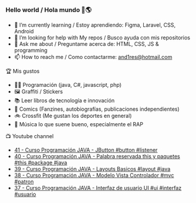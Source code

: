 ### Hello world / Hola mundo 👋🌎

<!--
**xaca/xaca** is a ✨ _special_ ✨ repository because its `README.md` (this file) appears on your GitHub profile.

Here are some ideas to get you started:
-->

- 🌱 I’m currently learning / Estoy aprendiendo: Figma, Laravel, CSS, Android
- 🤔 I’m looking for help with My repos / Busco ayuda con mis repositorios
- 💬 Ask me about / Preguntame acerca de: HTML, CSS, JS & programming 
- 📫 How to reach me / Como contactarme: and1res@hotmail.com

🏆 Mis gustos
- 👨‍💻 Programación (java, C#, javascript, php)
- 🖼️ Graffiti / Stickers
- 📚 Leer libros de tecnología e innovación
- 💢 Comics (Fanzines, autobiografías, publicaciones independientes)
- 🚲 Crossfit (Me gustan los deportes en general)
- 🎤 Música lo que suene bueno, especialmente el RAP
<!--
📝 Frases
- "I only smile in the dark, I only smile when it's complicated" Raybiez
- "De lo que ves créete la mitad de lo que no ves no te creas nada" Kase O
-->
📺 Youtube channel
<!-- BLOG-POST-LIST:START -->
- [41 - Curso Programación JAVA - JButton #button #listener](https://www.youtube.com/watch?v=8hJLeAuUTNI)
- [40 - Curso Programación JAVA - Palabra reservada this y paquetes #this #package #java](https://www.youtube.com/watch?v=j2vYZz_6g3k)
- [39 - Curso Programación JAVA - Layouts Basicos #layout #java](https://www.youtube.com/watch?v=4RkorV4cEQA)
- [38  - Curso Programación JAVA - Modelo Vista Controlador #mvc #patron](https://www.youtube.com/watch?v=ekL0pxThUY4)
- [37 - Curso Programación JAVA - Interfaz de usuario UI #ui #interfaz #usuario](https://www.youtube.com/watch?v=1eBJs3yYuG0)
<!-- BLOG-POST-LIST:END -->

